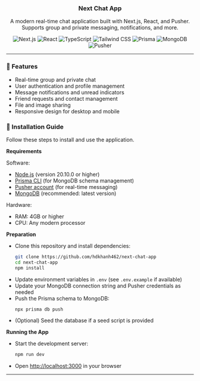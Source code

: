 <div align="center">
	<h3 align="center">Next Chat App</h3>
	<p>A modern real-time chat application built with Next.js, React, and Pusher. Supports group and private messaging, notifications, and more.</p>
	<div>
		<img src="https://img.shields.io/badge/-Next.js-000000?logo=nextdotjs&logoColor=white" alt="Next.js">
		<img src="https://img.shields.io/badge/-React-61DAFB?logo=react&logoColor=black" alt="React">
		<img src="https://img.shields.io/badge/-TypeScript-3178C6?logo=typescript&logoColor=white" alt="TypeScript">
		<img src="https://img.shields.io/badge/-TailwindCSS-06B6D4?logo=tailwindcss&logoColor=white" alt="Tailwind CSS">
		<img src="https://img.shields.io/badge/-Prisma-2D3748?logo=prisma&logoColor=white" alt="Prisma">
		<img src="https://img.shields.io/badge/-MongoDB-47A248?logo=mongodb&logoColor=white" alt="MongoDB">
		<img src="https://img.shields.io/badge/-Pusher-6846E4?logo=pusher&logoColor=white" alt="Pusher">
	</div>
</div>

---

### 🚀 Features

- Real-time group and private chat
- User authentication and profile management
- Message notifications and unread indicators
- Friend requests and contact management
- File and image sharing
- Responsive design for desktop and mobile

### 🔨 Installation Guide

Follow these steps to install and use the application.

**Requirements**


Software:

- [Node.js](https://nodejs.org/en/download) (version 20.10.0 or higher)
- [Prisma CLI](https://www.prisma.io/docs/getting-started) (for MongoDB schema management)
- [Pusher account](https://pusher.com/) (for real-time messaging)
- [MongoDB](https://www.mongodb.com/try/download/community) (recommended: latest version)

Hardware:

- RAM: 4GB or higher
- CPU: Any modern processor


**Preparation**

- Clone this repository and install dependencies:
	```bash
	git clone https://github.com/hdkhanh462/next-chat-app
	cd next-chat-app
	npm install
	```
- Update environment variables in `.env` (see `.env.example` if available)
- Update your MongoDB connection string and Pusher credentials as needed
- Push the Prisma schema to MongoDB:
	```bash
	npx prisma db push
	```
- (Optional) Seed the database if a seed script is provided

**Running the App**

- Start the development server:
	```bash
	npm run dev
	```
- Open [http://localhost:3000](http://localhost:3000) in your browser

---